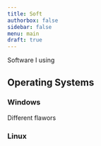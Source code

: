 ```yaml
---
title: Soft
authorbox: false
sidebar: false
menu: main
draft: true
---
```


Software I using

## Operating Systems

### Windows

Different flawors

### Linux

